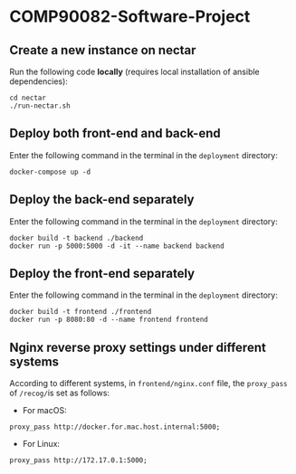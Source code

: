 # COMP90082-Software-Project

## Create a new instance on nectar

Run the following code **locally** (requires local installation of ansible dependencies):

```shell
cd nectar
./run-nectar.sh
```

## Deploy both front-end and back-end

Enter the following command in the terminal in the `deployment` directory:

```shell
docker-compose up -d
```

## Deploy the back-end separately

Enter the following command in the terminal in the `deployment` directory:

```shell
docker build -t backend ./backend
docker run -p 5000:5000 -d -it --name backend backend
```

## Deploy the front-end separately

Enter the following command in the terminal in the `deployment` directory:

```shell
docker build -t frontend ./frontend
docker run -p 8080:80 -d --name frontend frontend
```

## Nginx reverse proxy settings under different systems

According to different systems, in `frontend/nginx.conf` file, the `proxy_pass` of `/recog/`is set as follows:

* For macOS:

```shell
proxy_pass http://docker.for.mac.host.internal:5000;
```

* For Linux:

```shell
proxy_pass http://172.17.0.1:5000;
```
